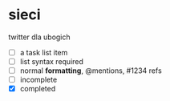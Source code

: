 sieci
=====

twitter dla ubogich


- [ ] a task list item
- [ ] list syntax required
- [ ] normal **formatting**, @mentions, #1234 refs
- [ ] incomplete
- [x] completed
